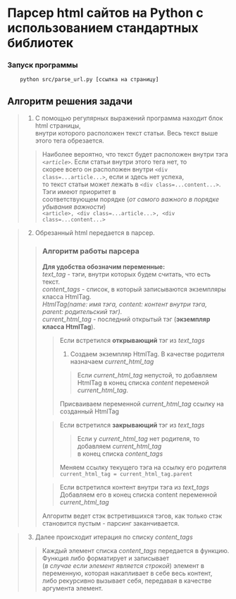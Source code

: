 # Парсер html сайтов на Python с использованием стандартных библиотек
### Запуск программы
```commandline
    python src/parse_url.py [ссылка на страницу]
```
## Алгоритм решения задачи
>1. С помощью регулярных выражений программа находит блок html страницы,<br>
>внутри которого расположен текст статьи. Весь текст выше этого тега обрезается.<br>
>>Наиболее вероятно, что текст будет
>>расположен внутри тэга *`<article>`*. Если статьи внутри этого тега нет, то <br> 
>>скорее всего он расположен внутри `<div class=...article...>`, если и здесь нет успеха,<br>
>>то текст статьи может лежать в `<div class=...content...>`. Тэги имеют приоритет в<br>
>>соответствующем порядке (*от самого важного в порядке убывания важности*)<br>
>>`<article>, <div class=...article...>, <div class=...content...>`<br>

>2. Обрезанный html передается в парсер.
>>### Алгоритм работы парсера
>>**Для удобства обозначим переменные:**<br>
>>*text_tag* - тэги, внутри которых будем считать, что есть текст.<br>
>>*content_tags* - список, в который записываются экземпляры класса HtmlTag.<br>
>>*HtmlTag(name: имя тэга, content: контент внутри тэга, parent: родительский тэг).*<br>
>>*current_html_tag* - последний открытый тэг (**экземпляр класса HtmlTag**).<br>
>>>Если встретился **открывающий** тэг из *text_tags*<br>
>>>1. Создаем экземпляр HtmlTag. В качестве родителя назначаем *current_html_tag*<br>
>>>>Если *current_html_tag* непустой, то добавляем HtmlTag в конец списка *content* переменой<br>
>>>>*current_html_tag*.<br>
>>>
>>>Присваиваем переменной *current_html_tag* ссылку на созданный HtmlTag 
>>
>>>Если встретился **закрывающий** тэг из *text_tags*<br>
>>>>Если у *current_html_tag* нет родителя, то добавляем *current_html_tag*<br>
>>>>в конец списка *content_tags*
>>>
>>>Меняем ссылку текущего тэга на ссылку его родителя `current_html_tag = current_html_tag.parent`<br>
>>
>>>Если встретился контент внутри тэга из *text_tags*<br>
>>>Добавляем его в конец списка content переменной *current_html_tag*<br>
>>
>>Алгоритм ведет стэк встретившихся тэгов, как только стэк становится пустым - парсинг заканчивается.<br>

>3. Далее происходит итерация по списку *content_tags*<br>
>>Каждый элемент списка *content_tags* передается в функцию. Функция либо форматирует и записывает<br>
>>(*в случае если элемент является строкой*) элемент в переменную, которая накапливает в себе весь контент,<br>
>>либо рекурсивно вызывает себя, передавая в качестве аргумента элемент.


